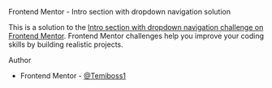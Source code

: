Frontend Mentor - Intro section with dropdown navigation solution

This is a solution to the [Intro section with dropdown navigation challenge on Frontend Mentor](https://www.frontendmentor.io/challenges/intro-section-with-dropdown-navigation-ryaPetHE5). Frontend Mentor challenges help you improve your coding skills by building realistic projects. 

Author

- Frontend Mentor - [@Temiboss1](https://www.frontendmentor.io/profile/Temiboss1)


